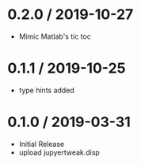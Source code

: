 # 0.2.0 / 2019-10-27

   * Mimic Matlab's tic toc

# 0.1.1 / 2019-10-25

   * type hints added

# 0.1.0 / 2019-03-31

  * Initial Release
  * upload jupyertweak.disp
